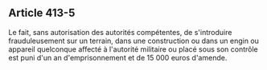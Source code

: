 Article 413-5
----
Le fait, sans autorisation des autorités compétentes, de s'introduire
frauduleusement sur un terrain, dans une construction ou dans un engin ou
appareil quelconque affecté à l'autorité militaire ou placé sous son contrôle
est puni d'un an d'emprisonnement et de 15 000 euros d'amende.
